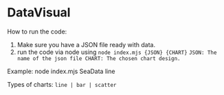 # DataVisual

How to run the code:
1. Make sure you have a JSON file ready with data.
2. run the code via node using `node index.mjs {JSON} {CHART}` 
`JSON: The name of the json file
CHART: The chosen chart design.`

Example: node index.mjs SeaData line 

Types of charts: `line | bar | scatter`
